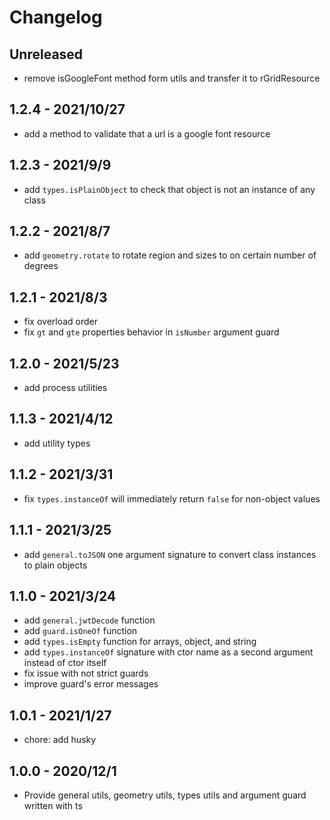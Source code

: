 # Changelog

## Unreleased

- remove isGoogleFont method form utils and transfer it to rGridResource

 ## 1.2.4 - 2021/10/27

 - add a method to validate that a url is a google font resource

## 1.2.3 - 2021/9/9

- add `types.isPlainObject` to check that object is not an instance of any class

## 1.2.2 - 2021/8/7

- add `geometry.rotate` to rotate region and sizes to on certain number of degrees

## 1.2.1 - 2021/8/3

- fix overload order
- fix `gt` and `gte` properties behavior in `isNumber` argument guard

## 1.2.0 - 2021/5/23

- add process utilities

## 1.1.3 - 2021/4/12

- add utility types

## 1.1.2 - 2021/3/31

- fix `types.instanceOf` will immediately return `false` for non-object values

## 1.1.1 - 2021/3/25

- add `general.toJSON` one argument signature to convert class instances to plain objects

## 1.1.0 - 2021/3/24

- add `general.jwtDecode` function
- add `guard.isOneOf` function
- add `types.isEmpty` function for arrays, object, and string
- add `types.instanceOf` signature with ctor name as a second argument instead of ctor itself
- fix issue with not strict guards
- improve guard's error messages

## 1.0.1 - 2021/1/27

- chore: add husky

## 1.0.0 - 2020/12/1

- Provide general utils, geometry utils, types utils and argument guard written with ts